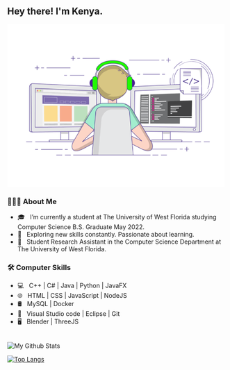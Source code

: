 <h2> Hey there! I'm Kenya. </h2>
<img align="center" alt="GIF" src="https://raw.githubusercontent.com/devSouvik/devSouvik/master/gif3.gif" width="500"/>

<h3> 👨🏻‍💻 About Me </h3>

- 🎓 &nbsp; I’m currently a student at The University of West Florida studying Computer Science B.S. Graduate May 2022.
- 🤔 &nbsp; Exploring new skills constantly. Passionate about learning.
- 💼 &nbsp; Student Research Assistant in the Computer Science Department at The University of West Florida.

<h3>🛠 Computer Skills</h3>

- 💻 &nbsp; C++ | C# | Java | Python | JavaFX
- 🌐 &nbsp; HTML | CSS | JavaScript | NodeJS
- 🛢 &nbsp; MySQL | Docker 
- 🔧 &nbsp; Visual Studio code | Eclipse | Git
- 🖥 &nbsp; Blender | ThreeJS

<br>

<img align="center" src="https://github-readme-stats.vercel.app/api?username=Kenyaholland&include_all_commits=true&count_private=true&show_icons=true&line_height=20&title_color=7A7ADB&icon_color=2234AE&text_color=D3D3D3&bg_color=0,000000,130F40" alt="My Github Stats">

</br>

[![Top Langs](https://github-readme-stats.vercel.app/api/top-langs/?username=Kenyaholland&layout=compact&text_color=daf7dc&bg_color=151515)](https://github.com/Kenyaholland/github-readme-stats)
